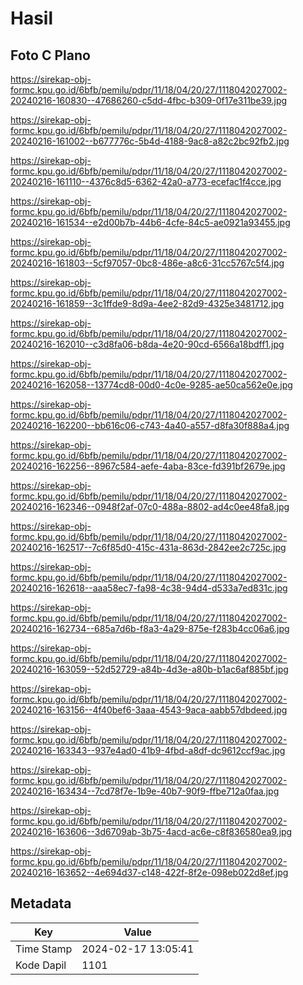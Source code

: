 # Hasil

## Foto C Plano

https://sirekap-obj-formc.kpu.go.id/6bfb/pemilu/pdpr/11/18/04/20/27/1118042027002-20240216-160830--47686260-c5dd-4fbc-b309-0f17e311be39.jpg

https://sirekap-obj-formc.kpu.go.id/6bfb/pemilu/pdpr/11/18/04/20/27/1118042027002-20240216-161002--b677776c-5b4d-4188-9ac8-a82c2bc92fb2.jpg

https://sirekap-obj-formc.kpu.go.id/6bfb/pemilu/pdpr/11/18/04/20/27/1118042027002-20240216-161110--4376c8d5-6362-42a0-a773-ecefac1f4cce.jpg

https://sirekap-obj-formc.kpu.go.id/6bfb/pemilu/pdpr/11/18/04/20/27/1118042027002-20240216-161534--e2d00b7b-44b6-4cfe-84c5-ae0921a93455.jpg

https://sirekap-obj-formc.kpu.go.id/6bfb/pemilu/pdpr/11/18/04/20/27/1118042027002-20240216-161803--5cf97057-0bc8-486e-a8c6-31cc5767c5f4.jpg

https://sirekap-obj-formc.kpu.go.id/6bfb/pemilu/pdpr/11/18/04/20/27/1118042027002-20240216-161859--3c1ffde9-8d9a-4ee2-82d9-4325e3481712.jpg

https://sirekap-obj-formc.kpu.go.id/6bfb/pemilu/pdpr/11/18/04/20/27/1118042027002-20240216-162010--c3d8fa06-b8da-4e20-90cd-6566a18bdff1.jpg

https://sirekap-obj-formc.kpu.go.id/6bfb/pemilu/pdpr/11/18/04/20/27/1118042027002-20240216-162058--13774cd8-00d0-4c0e-9285-ae50ca562e0e.jpg

https://sirekap-obj-formc.kpu.go.id/6bfb/pemilu/pdpr/11/18/04/20/27/1118042027002-20240216-162200--bb616c06-c743-4a40-a557-d8fa30f888a4.jpg

https://sirekap-obj-formc.kpu.go.id/6bfb/pemilu/pdpr/11/18/04/20/27/1118042027002-20240216-162256--8967c584-aefe-4aba-83ce-fd391bf2679e.jpg

https://sirekap-obj-formc.kpu.go.id/6bfb/pemilu/pdpr/11/18/04/20/27/1118042027002-20240216-162346--0948f2af-07c0-488a-8802-ad4c0ee48fa8.jpg

https://sirekap-obj-formc.kpu.go.id/6bfb/pemilu/pdpr/11/18/04/20/27/1118042027002-20240216-162517--7c6f85d0-415c-431a-863d-2842ee2c725c.jpg

https://sirekap-obj-formc.kpu.go.id/6bfb/pemilu/pdpr/11/18/04/20/27/1118042027002-20240216-162618--aaa58ec7-fa98-4c38-94d4-d533a7ed831c.jpg

https://sirekap-obj-formc.kpu.go.id/6bfb/pemilu/pdpr/11/18/04/20/27/1118042027002-20240216-162734--685a7d6b-f8a3-4a29-875e-f283b4cc06a6.jpg

https://sirekap-obj-formc.kpu.go.id/6bfb/pemilu/pdpr/11/18/04/20/27/1118042027002-20240216-163059--52d52729-a84b-4d3e-a80b-b1ac6af885bf.jpg

https://sirekap-obj-formc.kpu.go.id/6bfb/pemilu/pdpr/11/18/04/20/27/1118042027002-20240216-163156--4f40bef6-3aaa-4543-9aca-aabb57dbdeed.jpg

https://sirekap-obj-formc.kpu.go.id/6bfb/pemilu/pdpr/11/18/04/20/27/1118042027002-20240216-163343--937e4ad0-41b9-4fbd-a8df-dc9612ccf9ac.jpg

https://sirekap-obj-formc.kpu.go.id/6bfb/pemilu/pdpr/11/18/04/20/27/1118042027002-20240216-163434--7cd78f7e-1b9e-40b7-90f9-ffbe712a0faa.jpg

https://sirekap-obj-formc.kpu.go.id/6bfb/pemilu/pdpr/11/18/04/20/27/1118042027002-20240216-163606--3d6709ab-3b75-4acd-ac6e-c8f836580ea9.jpg

https://sirekap-obj-formc.kpu.go.id/6bfb/pemilu/pdpr/11/18/04/20/27/1118042027002-20240216-163652--4e694d37-c148-422f-8f2e-098eb022d8ef.jpg


## Metadata

| Key        | Value               |
| ---------- | ------------------- |
| Time Stamp | 2024-02-17 13:05:41 |
| Kode Dapil | 1101                |



